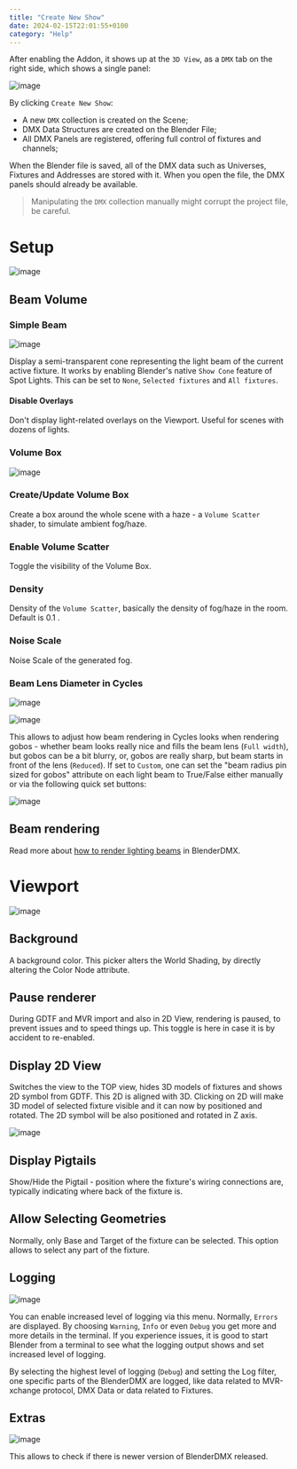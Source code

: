 ```yaml
---
title: "Create New Show"
date: 2024-02-15T22:01:55+0100
category: "Help"
---
```


After enabling the Addon, it shows up at the `3D View`, as a `DMX` tab on the
right side, which shows a single panel:

![image](../media/create_new_show.png)

By clicking `Create New Show`:

- A new `DMX` collection is created on the Scene;
- DMX Data Structures are created on the Blender File;
- All DMX Panels are registered, offering full control of fixtures and
  channels;

When the Blender file is saved, all of the DMX data such as Universes, Fixtures
and Addresses are stored with it. When you open the file, the DMX panels should
already be available.

> Manipulating the `DMX` collection manually might corrupt the
> project file, be careful.

# Setup

![image](../media/setup.png)

## Beam Volume

### Simple Beam

![image](../media/setup_beam_volume.png)

Display a semi-transparent cone representing the light beam of the current
active fixture.  It works by enabling Blender's native `Show Cone` feature of
Spot Lights. This can be set to `None`, `Selected fixtures` and `All fixtures`.

#### Disable Overlays

Don't display light-related overlays on the Viewport. Useful for scenes with
dozens of lights.

### Volume Box


![image](../media/setup_volume_box.png)

### Create/Update Volume Box

Create a box around the whole scene with a haze - a `Volume Scatter` shader, to simulate
ambient fog/haze.

### Enable Volume Scatter

Toggle the visibility of the Volume Box.

### Density

Density of the `Volume Scatter`, basically the density of fog/haze in the room. Default is 0.1 .

### Noise Scale

Noise Scale of the generated fog.

### Beam Lens Diameter in Cycles

![image](../media/setup_beam_diameter.png)

![image](../media/beams.png)

This allows to adjust how beam rendering in Cycles looks when rendering gobos -
whether beam looks really nice and fills the beam lens (`Full width`), but
gobos can be a bit blurry, or, gobos are really sharp, but beam starts in front
of the lens (`Reduced`). If set to `Custom`, one can set the "beam radius pin
sized for gobos" attribute on each light beam to True/False either manually or
via the following quick set buttons:

![image](../media/setup_beam_diameter_custom.png)


## Beam rendering

Read more about [how to render lighting beams](../rendering) in BlenderDMX.

# Viewport

![image](../media/setup_viewport.png)

## Background

A background color. This picker alters the World Shading, by directly altering
the Color Node attribute.
## Pause renderer

During GDTF and MVR import and also in 2D View, rendering is paused, to prevent issues and to speed things up. This toggle is here in case it is by accident to re-enabled.

## Display 2D View

Switches the view to the TOP view, hides 3D models of fixtures and shows 2D symbol from GDTF. This 2D is aligned with 3D. Clicking on 2D will make 3D model of selected fixture visible and it can now by positioned and rotated. The 2D symbol will be also positioned and rotated in Z axis.

![image](https://github.com/open-stage/blender-dmx/assets/3680926/a6a0b2e9-4e56-438d-8d9a-072c320f7c71)

## Display Pigtails

Show/Hide the Pigtail - position where the fixture's wiring connections are, typically indicating where back of the fixture is.

## Allow Selecting Geometries

Normally, only Base and Target of the fixture can be selected. This option allows to select any part of the fixture.

## Logging

![image](../media/setup_logging_level.png)

You can enable increased level of logging via this menu. Normally, `Errors` are
displayed. By choosing `Warning`, `Info` or even `Debug` you get more and more
details in the terminal. If you experience issues, it is good to start Blender
from a terminal to see what the logging output shows and set increased level of
logging.

By selecting the highest level of logging (`Debug`) and setting the Log filter,
one specific parts of the BlenderDMX are logged, like data related to
MVR-xchange protocol, DMX Data or data related to Fixtures.

## Extras

![image](../media/setup_extras.png)

This allows to check if there is newer version of BlenderDMX released.

